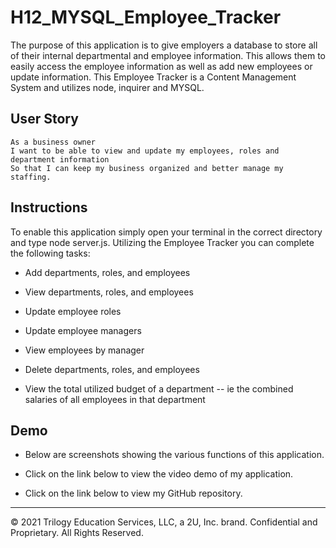 # H12_MYSQL_Employee_Tracker

The purpose of this application is to give employers a database to store all of their internal departmental and employee information.  This allows them to easily access the employee information as well as add new employees or update information.  This Employee Tracker is a Content Management System and utilizes node, inquirer and MYSQL.

## User Story
```
As a business owner
I want to be able to view and update my employees, roles and department information
So that I can keep my business organized and better manage my staffing.
```

## Instructions

To enable this application simply open your terminal in the correct directory and type node server.js.  Utilizing the Employee Tracker you can complete the following tasks:


  * Add departments, roles, and employees

  * View departments, roles, and employees

  * Update employee roles

  * Update employee managers

  * View employees by manager

  * Delete departments, roles, and employees

  * View the total utilized budget of a department -- ie the combined salaries of all employees in that department

## Demo

* Below are screenshots showing the various functions of this application.

* Click on the link below to view the video demo of my application.

* Click on the link below to view my GitHub repository.






- - -
© 2021 Trilogy Education Services, LLC, a 2U, Inc. brand. Confidential and Proprietary. All Rights Reserved.

